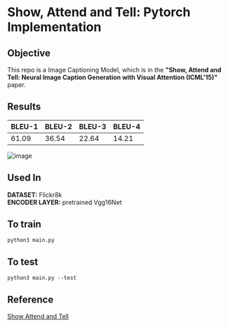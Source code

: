 # Show, Attend and Tell: Pytorch Implementation
## Objective
This repo is a Image Captioning Model, which is in the **"Show, Attend and Tell: Neural Image Caption Generation with Visual Attention (ICML'15)"** paper.
## Results
| BLEU-1 | BLEU-2 | BLEU-3 | BLEU-4 |
| ------ | ------ | ------ | ------ |
| 61.09  | 36.54  | 22.64  | 14.21  |

![image](https://user-images.githubusercontent.com/37788686/88451050-bf658200-ce8e-11ea-8875-5d6f5a46b104.png)
## Used In
**DATASET:** Flickr8k  
**ENCODER LAYER:** pretrained Vgg16Net

## To train
`python3 main.py`

## To test
`python3 main.py --test`

## Reference
[Show Attend and Tell](https://arxiv.org/pdf/1502.03044.pdf)
